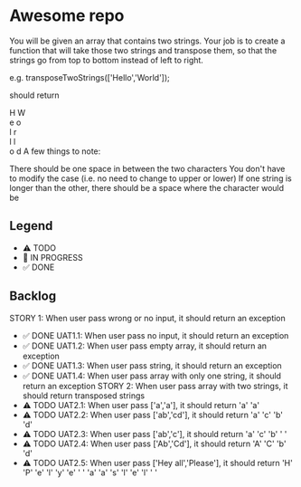 # Awesome repo

You will be given an array that contains two strings. Your job is to create a function that will take those two strings and transpose them, so that the strings go from top to bottom instead of left to right.

e.g. transposeTwoStrings(['Hello','World']);

should return

H W  
e o  
l r  
l l  
o d
A few things to note:

There should be one space in between the two characters
You don't have to modify the case (i.e. no need to change to upper or lower)
If one string is longer than the other, there should be a space where the character would be

## Legend
- ⚠ TODO
- 🚧 IN PROGRESS
- ✅ DONE

## Backlog

STORY 1: When user pass wrong or no input, it should return an exception
- ✅ DONE UAT1.1: When user pass no input, it should return an exception
- ✅ DONE UAT1.2: When user pass empty array, it should return an exception
- ✅ DONE UAT1.3: When user pass string, it should return an exception
- ✅ DONE UAT1.4: When user pass array with only one string, it should return an exception
STORY 2:  When user pass array with two strings, it should return transposed strings
- ⚠ TODO UAT2.1: When user pass ['a','a'], it should return 'a' 'a'
- ⚠ TODO UAT2.2: When user pass ['ab','cd'], it should return 
'a' 'c'
'b' 'd' 
- ⚠ TODO UAT2.3: When user pass ['ab','c'], it should return 
'a' 'c'
'b' ' ' 
- ⚠ TODO UAT2.4: When user pass ['Ab','Cd'], it should return 
'A' 'C'
'b' 'd'
- ⚠ TODO UAT2.5: When user pass ['Hey all','Please'], it should return 
'H' 'P'
'e' 'l'
'y' 'e'
' ' 'a'
'a' 's'
'l' 'e'
'l' ' '